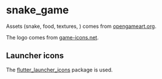 # snake_game

Assets (snake, food, textures, ) comes from [opengameart.org](https://opengameart.org/content/snake-graphics).

The logo comes from [game-icons.net](https://game-icons.net/).

## Launcher icons

The [flutter_launcher_icons](https://pub.dev/packages/flutter_launcher_icons) package is used.

